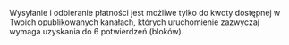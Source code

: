 Wysyłanie i odbieranie płatności jest możliwe tylko do kwoty dostępnej w Twoich opublikowanych kanałach, których uruchomienie zazwyczaj wymaga uzyskania do 6 potwierdzeń (bloków).
